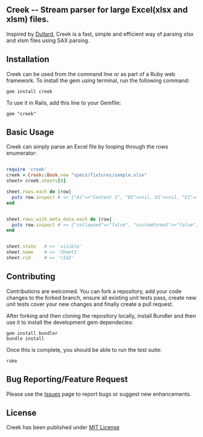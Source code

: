 ## Creek -- Stream parser for large Excel(xlsx and xlsm) files.

Inspired by [Dullard](https://github.com/thirtyseven/dullard), Creek is a fast, simple and efficient way of parsing xlsx and xlsm files using SAX parsing.


## Installation

Creek can be used from the command line or as part of a Ruby web framework. To install the gem using terminal, run the following command:

    gem install creek

To use it in Rails, add this line to your Gemfile:

    gem "creek"


## Basic Usage
Creek can simply parse an Excel file by looping through the rows enumerator:
```ruby

require 'creek'
creek = Creek::Book.new "specs/fixtures/sample.xlsx"
sheet= creek.sheets[0]

sheet.rows.each do |row|
  puts row.inspect # => {"A1"=>"Content 1", "B1"=>nil, D1"=>nil, "E1"=>"Content 3"}
end


sheet.rows_with_meta_data.each do |row|
  puts row.inspect # => {"collapsed"=>"false", "customFormat"=>"false", "customHeight"=>"true", "hidden"=>"false", "ht"=>"12.1", "outlineLevel"=>"0", "r"=>"1", "cells"=>{"A1"=>"Content 1", "B1"=>nil, D1"=>nil, "E1"=>"Content 3"}}
end


sheet.state   # => 'visible'
sheet.name    # => 'Sheet1'
sheet.rid     # => 'rId2'
```


## Contributing

Contributions are welcomed. You can fork a repository, add your code changes to the forked branch, ensure all existing unit tests pass, create new unit tests cover your new changes and finally create a pull request.

After forking and then cloning the repository locally, install Bundler and then use it
to install the development gem dependecies:

    gem install bundler
    bundle install

Once this is complete, you should be able to run the test suite:

    rake


## Bug Reporting/Feature Request

Please use the [Issues](https://github.com/pythonicrubyist/creek/issues) page to report bugs or suggest new enhancements.


## License

Creek has been published under [MIT License](https://github.com/pythonicrubyist/creek/blob/master/LICENSE.txt)